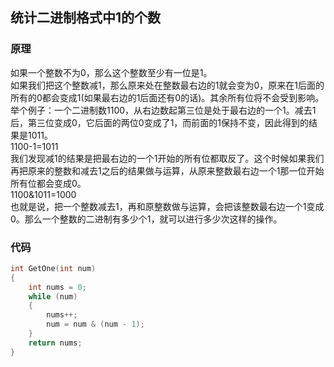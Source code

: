 ## 统计二进制格式中1的个数
### 原理
如果一个整数不为0，那么这个整数至少有一位是1。    
如果我们把这个整数减1，那么原来处在整数最右边的1就会变为0，原来在1后面的所有的0都会变成1(如果最右边的1后面还有0的话)。其余所有位将不会受到影响。    
举个例子：一个二进制数1100，从右边数起第三位是处于最右边的一个1。减去1后，第三位变成0，它后面的两位0变成了1，而前面的1保持不变，因此得到的结果是1011。    
1100-1=1011    
我们发现减1的结果是把最右边的一个1开始的所有位都取反了。这个时候如果我们再把原来的整数和减去1之后的结果做与运算，从原来整数最右边一个1那一位开始所有位都会变成0。    
1100&1011=1000     
也就是说，把一个整数减去1，再和原整数做与运算，会把该整数最右边一个1变成0。那么一个整数的二进制有多少个1，就可以进行多少次这样的操作。     
### 代码
```c
int GetOne(int num)
{
	int nums = 0;
	while (num)
	{
		nums++;
		num = num & (num - 1);
	}
	return nums;
}
```   